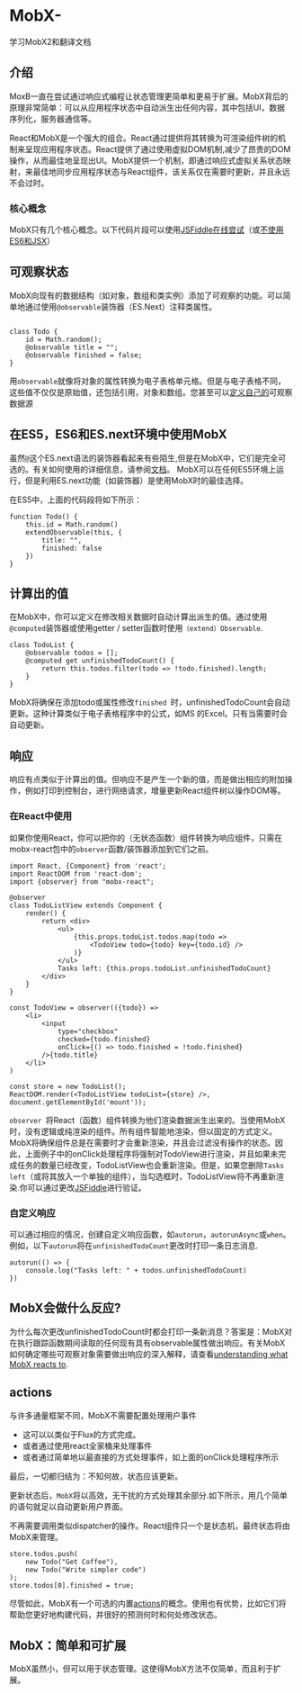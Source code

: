 # MobX-
学习MobX2和翻译文档

## 介绍
MoxB一直在尝试通过响应式编程让状态管理更简单和更易于扩展。MobX背后的原理非常简单：可以从应用程序状态中自动派生出任何内容，其中包括UI，数据序列化，服务器通信等。

React和MobX是一个强大的组合。React通过提供将其转换为可渲染组件树的机制来呈现应用程序状态。React提供了通过使用虚拟DOM机制,减少了昂贵的DOM操作，从而最佳地呈现出UI。MobX提供一个机制，即通过响应式虚拟关系状态映射，来最佳地同步应用程序状态与React组件，该关系仅在需要时更新，并且永远不会过时。

### 核心概念
MobX只有几个核心概念。以下代码片段可以使用[JSFiddle在线尝试](https://jsfiddle.net/mweststrate/wv3yopo0/)（或[不使用ES6和JSX](https://jsfiddle.net/rubyred/55oc981v/)）

## 可观察状态
MobX向现有的数据结构（如对象，数组和类实例）添加了可观察的功能。可以简单地通过使用`@observable`装饰器（ES.Next）注释类属性。
```

class Todo {
    id = Math.random();
    @observable title = "";
    @observable finished = false;
}

```

用`observable`就像将对象的属性转换为电子表格单元格。但是与电子表格不同，这些值不仅仅是原始值，还包括引用，对象和数组。您甚至可以[定义自己的](http://mobxjs.github.io/mobx/refguide/extending.html)可观察数据源

## 在ES5，ES6和ES.next环境中使用MobX
虽然`@`这个ES.next语法的装饰器看起来有些陌生,但是在MobX中，它们是完全可选的。有关如何使用的详细信息，请参阅[文档](http://mobxjs.github.io/mobx/best/decorators.html)。 MobX可以在任何ES5环境上运行，但是利用ES.next功能（如装饰器）是使用MobX时的最佳选择。

在ES5中，上面的代码段将如下所示：

```
function Todo() {
    this.id = Math.random()
    extendObservable(this, {
        title: "",
        finished: false
    })
}
```

## 计算出的值
在MobX中，你可以定义在修改相关数据时自动计算出派生的值。通过使用`@computed`装饰器或使用getter / setter函数时使用`（extend）Observable`.
```
class TodoList {
    @observable todos = [];
    @computed get unfinishedTodoCount() {
        return this.todos.filter(todo => !todo.finished).length;
    }
}
```

MobX将确保在添加todo或属性修改`finished `时，unfinishedTodoCount会自动更新。这种计算类似于电子表格程序中的公式，如MS 的Excel。只有当需要时会自动更新。

## 响应
响应有点类似于计算出的值。但响应不是产生一个新的值，而是做出相应的附加操作，例如打印到控制台，进行网络请求，增量更新React组件树以操作DOM等。

### 在React中使用
如果你使用React，你可以把你的（无状态函数）组件转换为响应组件，只需在mobx-react包中的`observer`函数/装饰器添加到它们之前。
```
import React, {Component} from 'react';
import ReactDOM from 'react-dom';
import {observer} from "mobx-react";

@observer
class TodoListView extends Component {
    render() {
        return <div>
            <ul>
                {this.props.todoList.todos.map(todo =>
                    <TodoView todo={todo} key={todo.id} />
                )}
            </ul>
            Tasks left: {this.props.todoList.unfinishedTodoCount}
        </div>
    }
}

const TodoView = observer(({todo}) =>
    <li>
        <input
            type="checkbox"
            checked={todo.finished}
            onClick={() => todo.finished = !todo.finished}
        />{todo.title}
    </li>
)

const store = new TodoList();
ReactDOM.render(<TodoListView todoList={store} />, document.getElementById('mount'));
```

`observer `将React（函数）组件转换为他们渲染数据派生出来的。当使用MobX时，没有逻辑或纯渲染的组件。所有组件智能地渲染，但以固定的方式定义。MobX将确保组件总是在需要时才会重新渲染，并且会过滤没有操作的状态。因此，上面例子中的onClick处理程序将强制对TodoView进行渲染，并且如果未完成任务的数量已经改变，TodoListView也会重新渲染。但是，如果您删除`Tasks left`（或将其放入一个单独的组件），当勾选框时，TodoListView将不再重新渲染.你可以通过更改[JSFiddle](https://jsfiddle.net/mweststrate/wv3yopo0/)进行验证。

### 自定义响应
可以通过相应的情况，创建自定义响应函数，如`autorun`，`autorunAsync`或`when`。
例如，以下`autorun`将在`unfinishedTodoCount`更改时打印一条日志消息.
```
autorun(() => {
    console.log("Tasks left: " + todos.unfinishedTodoCount)
})
```

## MobX会做什么反应?
为什么每次更改unfinishedTodoCount时都会打印一条新消息？答案是：MobX对在执行跟踪函数期间读取的任何现有具有observable属性做出响应。有关MobX如何确定哪些可观察对象需要做出响应的深入解释，请查看[understanding what MobX reacts to](https://github.com/mobxjs/mobx/blob/gh-pages/docs/best/react.md).

## actions
与许多通量框架不同，MobX不需要配置处理用户事件
* 这可以以类似于Flux的方式完成。
* 或者通过使用react全家桶来处理事件
* 或者通过简单地以最直接的方式处理事件，如上面的onClick处理程序所示

最后，一切都归结为：不知何故，状态应该更新。

更新状态后，`MobX`将以高效，无干扰的方式处理其余部分.如下所示，用几个简单的语句就足以自动更新用户界面。

不再需要调用类似dispatcher的操作。React组件只一个是状态机，最终状态将由MobX来管理。

```
store.todos.push(
    new Todo("Get Coffee"),
    new Todo("Write simpler code")
);
store.todos[0].finished = true;
```

尽管如此，MobX有一个可选的内置[actions](https://mobxjs.github.io/mobx/refguide/action.html)的概念。使用也有优势，比如它们将帮助您更好地构建代码，并很好的预测何时和何处修改状态。

## MobX：简单和可扩展
MobX虽然小，但可以用于状态管理。这使得MobX方法不仅简单，而且利于扩展。
